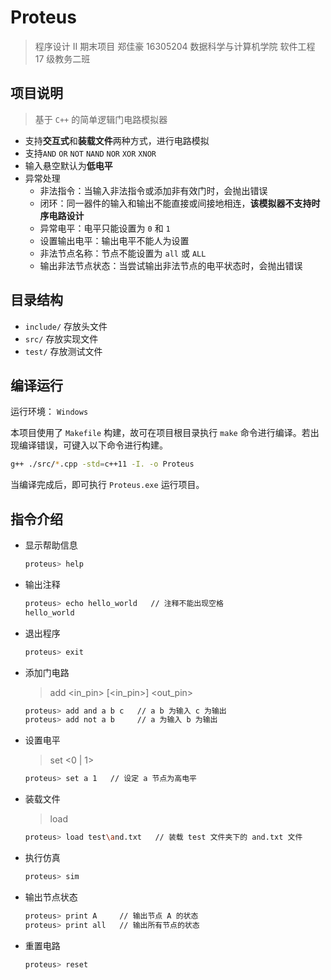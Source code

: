 # Proteus

> 程序设计 Ⅱ 期末项目 郑佳豪 16305204 数据科学与计算机学院 软件工程 17 级教务二班

## 项目说明

> 基于 `C++` 的简单逻辑门电路模拟器

- 支持**交互式**和**装载文件**两种方式，进行电路模拟
- 支持`AND` `OR` `NOT` `NAND` `NOR` `XOR` `XNOR`
- 输入悬空默认为**低电平**
- 异常处理
  - 非法指令：当输入非法指令或添加非有效门时，会抛出错误
  - 闭环：同一器件的输入和输出不能直接或间接地相连，**该模拟器不支持时序电路设计**
  - 异常电平：电平只能设置为 `0` 和 `1`
  - 设置输出电平：输出电平不能人为设置
  - 非法节点名称：节点不能设置为 `all` 或 `ALL`
  - 输出非法节点状态：当尝试输出非法节点的电平状态时，会抛出错误

## 目录结构

- `include/` 存放头文件
- `src/` 存放实现文件
- `test/` 存放测试文件

## 编译运行

运行环境： `Windows`

本项目使用了 `Makefile` 构建，故可在项目根目录执行 `make` 命令进行编译。若出现编译错误，可键入以下命令进行构建。

```bash
g++ ./src/*.cpp -std=c++11 -I. -o Proteus
```

当编译完成后，即可执行 `Proteus.exe` 运行项目。

## 指令介绍

- 显示帮助信息

  ```bash
  proteus> help
  ```

- 输出注释

  ```bash
  proteus> echo hello_world   // 注释不能出现空格
  hello_world
  ```

- 退出程序

  ```bash
  proteus> exit
  ```

- 添加门电路

  > add <gate> <in_pin> [<in_pin>] <out_pin>

  ```bash
  proteus> add and a b c   // a b 为输入 c 为输出
  proteus> add not a b     // a 为输入 b 为输出
  ```

- 设置电平

  > set <pin> <0 | 1>

  ```bash
  proteus> set a 1   // 设定 a 节点为高电平
  ```

- 装载文件

  > load <file>

  ```bash
  proteus> load test\and.txt   // 装载 test 文件夹下的 and.txt 文件
  ```

- 执行仿真

  ```bash
  proteus> sim
  ```

- 输出节点状态

  ```bash
  proteus> print A     // 输出节点 A 的状态
  proteus> print all   // 输出所有节点的状态
  ```

- 重置电路

  ```bash
  proteus> reset
  ```
